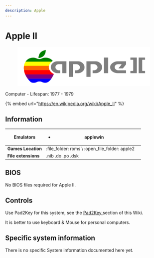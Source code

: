 ```yaml
---
description: Apple
---
```


# Apple II

<figure><img src="https://raw.githubusercontent.com/fabricecaruso/es-theme-carbon/52ff37c9e265587d006945a2ba695b5a962b3a3d/art/logos/apple2.svg" alt=""><figcaption></figcaption></figure>

Computer - Lifespan: 1977 - 1979

{% embed url="https://en.wikipedia.org/wiki/Apple_II" %}

## Information

| **Emulators**       | <ul><li>applewin</li></ul>                        |   |
| ------------------- | ------------------------------------------------- | - |
| **Games Location**  | :file\_folder: roms \ :open\_file\_folder: apple2 |   |
| **File extensions** | .nib .do .po .dsk                                 |   |

## BIOS

No BIOS files required for Apple II.

## Controls

Use Pad2Key for this system, see the [Pad2Key ](../../../../controllers/pad2key.md)section of this Wiki.

It is better to use keyboard & Mouse for personal computers.

## Specific system information

There is no specific System information documented here yet.

